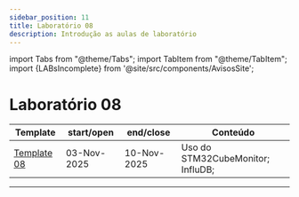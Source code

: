 ```yaml
---
sidebar_position: 11
title: Laboratório 08
description: Introdução as aulas de laboratório
---
```


import Tabs from "@theme/Tabs";
import TabItem from "@theme/TabItem";
import {LABsIncomplete} from '@site/src/components/AvisosSite';

# Laboratório 08

| Template                                               | start/open  | end/close   | Conteúdo                          |
| ------------------------------------------------------ | ----------- | ----------- | --------------------------------- |
| [Template 08](https://github.com/ELT73A-LAB-TPL/LAB08) | 03-Nov-2025 | 10-Nov-2025 | Uso do STM32CubeMonitor; InfluDB; |

---

<LABsIncomplete />